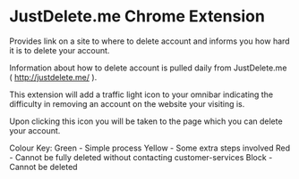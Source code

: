 # JustDelete.me Chrome Extension

Provides link on a site to where to delete account and informs you how hard it is to delete your account.

Information about how to delete account is pulled daily from JustDelete.me ( http://justdelete.me/ ). 

This extension will add a traffic light icon to your omnibar indicating the difficulty in removing an account on the website your visiting is. 

Upon clicking this icon you will be taken to the page which you can delete your account.

Colour Key:
Green - Simple process
Yellow - Some extra steps involved
Red - Cannot be fully deleted without contacting customer-services
Block - Cannot be deleted